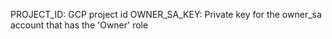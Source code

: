 PROJECT_ID: GCP project id 
OWNER_SA_KEY: Private key for the owner_sa account that has the 'Owner' role